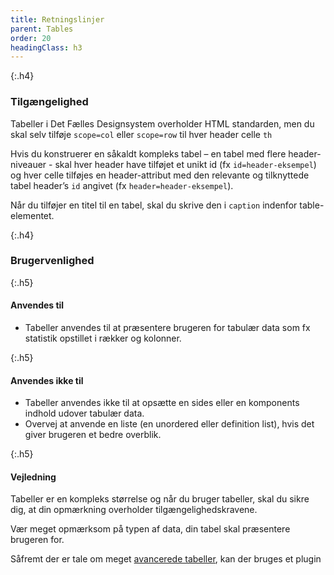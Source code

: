 ```yaml
---
title: Retningslinjer
parent: Tables
order: 20
headingClass: h3
---
```

{:.h4}
### Tilgængelighed

Tabeller i Det Fælles Designsystem overholder HTML standarden, men du skal selv tilføje `scope=col` eller `scope=row` til hver header celle `th`

Hvis du konstruerer en såkaldt kompleks tabel – en tabel med flere header-niveauer -  skal hver header have tilføjet et unikt id (fx `id=header-eksempel`) og hver celle tilføjes en header-attribut med den relevante og tilknyttede tabel header’s `id` angivet (fx `header=header-eksempel`).

Når du tilføjer en titel til en tabel, skal du skrive den i `caption` indenfor table-elementet.

{:.h4}
### Brugervenlighed

{:.h5}
#### Anvendes til

- Tabeller anvendes til at præsentere brugeren for tabulær data som fx statistik opstillet i rækker og kolonner.

{:.h5}
#### Anvendes ikke til

- Tabeller anvendes ikke til at opsætte en sides eller en komponents indhold udover tabulær data.
- Overvej at anvende en liste (en unordered eller definition list), hvis det giver brugeren et bedre overblik.

{:.h5}
#### Vejledning

Tabeller er en kompleks størrelse og når du bruger tabeller, skal du sikre dig, at din opmærkning overholder tilgængelighedskravene.  

Vær meget opmærksom på typen af data, din tabel skal præsentere brugeren for.

Såfremt der er tale om meget <a href="/plugins/datatables/">avancerede tabeller</a>, kan der bruges et plugin
